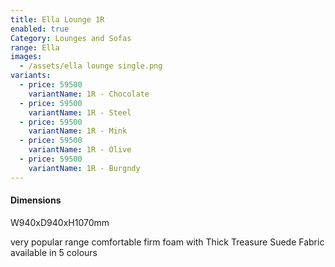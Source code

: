 ```yaml
---
title: Ella Lounge 1R
enabled: true
Category: Lounges and Sofas
range: Ella
images:
  - /assets/ella lounge single.png
variants:
  - price: 59500
    variantName: 1R - Chocolate
  - price: 59500
    variantName: 1R - Steel
  - price: 59500
    variantName: 1R - Mink
  - price: 59500
    variantName: 1R - Olive
  - price: 59500
    variantName: 1R - Burgndy
---
```


#### Dimensions

W940xD940xH1070mm

very popular range comfortable firm foam with Thick Treasure Suede Fabric available in 5 colours
